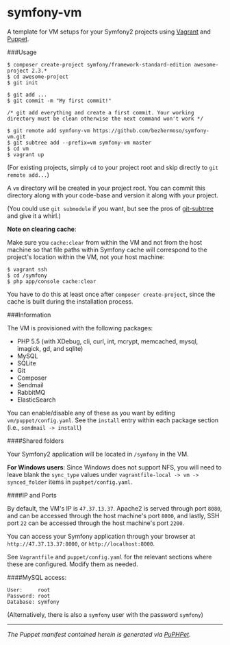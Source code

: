 symfony-vm
==========

A template for VM setups for your Symfony2 projects using [Vagrant](vagrantup.com) and [Puppet](puppetlabs.com).

###Usage

```
$ composer create-project symfony/framework-standard-edition awesome-project 2.3.*
$ cd awesome-project
$ git init

$ git add ...
$ git commit -m "My first commit!"

/* git add everything and create a first commit. Your working directory must be clean otherwise the next command won't work */

$ git remote add symfony-vm https://github.com/bezhermoso/symfony-vm.git
$ git subtree add --prefix=vm symfony-vm master
$ cd vm
$ vagrant up
```

(For existing projects, simply `cd` to your project root and skip directly to `git remote add...`)

A `vm` directory will be created in your project root. You can commit this directory along with your code-base and version it along with your project.

(You could use `git submodule` if you want, but see the pros of [git-subtree](http://git-scm.com/book/en/Git-Tools-Subtree-Merging) and give it a whirl.)

__Note on clearing cache__:

Make sure you `cache:clear` from within the VM and not from the host machine so that file paths within Symfony cache will correspond to the project's location within the VM, not your host machine:

```
$ vagrant ssh
$ cd /symfony
$ php app/console cache:clear
```

You have to do this at least once after `composer create-project`, since the cache is built during the installation process.

###Information

The VM is provisioned with the following packages:

* PHP 5.5 (with XDebug, cli, curl, int, mcrypt, memcached, mysql, imagick, gd, and sqlite)
* MySQL
* SQLite
* Git
* Composer
* Sendmail
* RabbitMQ
* ElasticSearch

You can enable/disable any of these as you want by editing `vm/puppet/config.yaml`. See the `install` entry within each package section (i.e., `sendmail -> install`)

####Shared folders

Your Symfony2 application will be located in `/symfony` in the VM.

__For Windows users__: Since Windows does not support NFS, you will need to leave blank the `sync_type` values under `vagrantfile-local -> vm -> synced_folder` items in `puphpet/config.yaml`.

####IP and Ports

By default, the VM's IP is `47.37.13.37`. Apache2 is served through port `8080`, and can be accessed through the host machine's port `8000`, and lastly, SSH port `22` can be accessed through the host machine's port `2200`. 

You can access your Symfony application through your browser at `http://47.37.13.37:8000`, or `http://localhost:8000`.

See `Vagrantfile` and `puppet/config.yaml` for the relevant sections where these are configured. Modify them as needed.

####MySQL access:

```
User:     root
Password: root
Database: symfony
```

(Alternatively, there is also a `symfony` user with the password `symfony`)

-----------------------------------------
_The Puppet manifest contained herein is generated via [PuPHPet](https://puphpet.com)._
